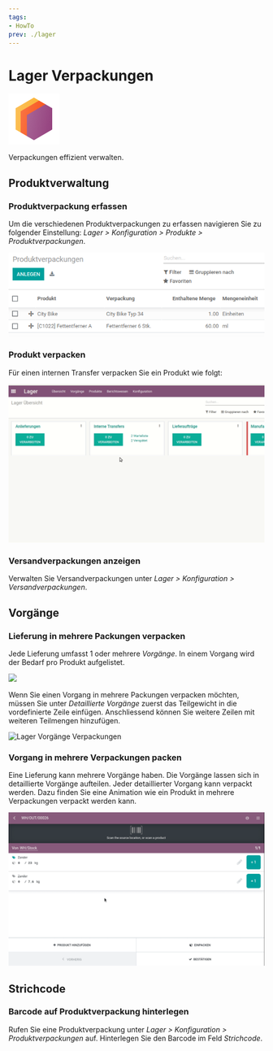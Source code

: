 ```yaml
---
tags:
- HowTo
prev: ./lager
---
```

# Lager Verpackungen
![icons_odoo_stock](assets/icons_odoo_stock.png)

Verpackungen effizient verwalten. 

## Produktverwaltung

### Produktverpackung erfassen

Um die verschiedenen Produktverpackungen zu erfassen navigieren Sie zu folgender Einstellung: *Lager > Konfiguration > Produkte > Produktverpackungen*.

![Lager Produktverpackungen Beispiel](assets/Lager%20Produktverpackungen%20Beispiel.png)

### Produkt verpacken

Für einen internen Transfer verpacken Sie ein Produkt wie folgt:

![Lager Verpackungen Beispiel](assets/Lager%20Verpackungen%20Beispiel.gif)

### Versandverpackungen anzeigen

Verwalten Sie Versandverpackungen unter *Lager > Konfiguration > Versandverpackungen*.

## Vorgänge

### Lieferung in mehrere Packungen verpacken

Jede Lieferung umfasst 1 oder mehrere *Vorgänge*. In einem Vorgang wird der Bedarf pro Produkt aufgelistet.

![](assets/Lager%20Vorgänge.png)

Wenn Sie einen Vorgang in mehrere Packungen verpacken möchten, müssen Sie unter *Detaillierte Vorgänge* zuerst das Teilgewicht in die vordefinierte Zeile einfügen. Anschliessend können Sie weitere Zeilen mit weiteren Teilmengen hinzufügen.

![Lager Vorgänge Verpackungen](assets/Lager%20Vorgänge%20Verpackungen.gif)

### Vorgang in mehrere Verpackungen packen

Eine Lieferung kann mehrere Vorgänge haben. Die Vorgänge lassen sich in detaillierte Vorgänge aufteilen. Jeder detaillierter Vorgang kann verpackt werden. Dazu finden Sie eine Animation wie ein Produkt in mehrere Verpackungen verpackt werden kann.

![](assets/Lager%20Verpackungen%20mehrere%20Verpackungen.gif)

## Strichcode

### Barcode auf Produktverpackung hinterlegen

Rufen Sie eine Produktverpackung unter *Lager > Konfiguration > Produktverpackungen* auf. Hinterlegen Sie den Barcode im Feld *Strichcode*.